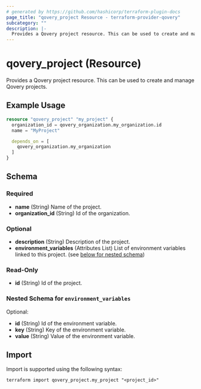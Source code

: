 ```yaml
---
# generated by https://github.com/hashicorp/terraform-plugin-docs
page_title: "qovery_project Resource - terraform-provider-qovery"
subcategory: ""
description: |-
  Provides a Qovery project resource. This can be used to create and manage Qovery projects.
---
```


# qovery_project (Resource)

Provides a Qovery project resource. This can be used to create and manage Qovery projects.

## Example Usage

```terraform
resource "qovery_project" "my_project" {
  organization_id = qovery_organization.my_organization.id
  name = "MyProject"

  depends_on = [
    qovery_organization.my_organization
  ]
}
```

<!-- schema generated by tfplugindocs -->
## Schema

### Required

- **name** (String) Name of the project.
- **organization_id** (String) Id of the organization.

### Optional

- **description** (String) Description of the project.
- **environment_variables** (Attributes List) List of environment variables linked to this project. (see [below for nested schema](#nestedatt--environment_variables))

### Read-Only

- **id** (String) Id of the project.

<a id="nestedatt--environment_variables"></a>
### Nested Schema for `environment_variables`

Optional:

- **id** (String) Id of the environment variable.
- **key** (String) Key of the environment variable.
- **value** (String) Value of the environment variable.

## Import

Import is supported using the following syntax:

```shell
terraform import qovery_project.my_project "<project_id>"
```
